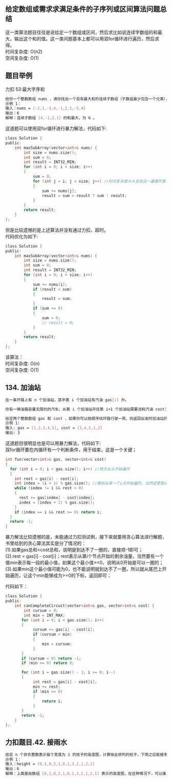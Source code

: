 ## 给定数组或需求求满足条件的子序列或区间算法问题总结    
这一类算法题目往往是说给定一个数组或区间，然后求比如说连续字数组的和最大，输出这个和的值。这一类问题基本上都可以用双for循环进行遍历，然后求得。  
时间复杂度: O(n2)  
空间复杂度: O(1)  
  
## 题目举例  
力扣 53:最大字序和  
```sh
给你一个整数数组 nums ，请你找出一个具有最大和的连续子数组（子数组最少包含一个元素），返回其最大和。
示例 1：
输入：nums = [-2,1,-3,4,-1,2,1,-5,4]
输出：6
解释：连续子数组 [4,-1,2,1] 的和最大，为 6 。
```
  
这道题可以使用双for循环进行暴力解法，代码如下:  
```c
class Solution {
public:
    int maxSubArray(vector<int>& nums) {
        int size = nums.size();
        int sum = 0;
        int result = INT32_MIN;
        for (int i = 0; i < size; i++)
        {
            sum = 0;
            for (int j = i; j < size; j++) //时间复杂度大头全在这一遍循环里，完全可以用判断语句进行判断
            {
                sum += nums[j];
                result = sum > result ? sum : result;
            }
        }
        return result;
    }
};
```
但是比较遗憾的是上述算法并没有通过力扣，超时。    
代码优化为如下:  
```c
class Solution {
public:
    int maxSubArray(vector<int>& nums) {
        int size = nums.size();
        int sum = 0;
        int result = INT32_MIN;
        for (int i = 0; i < size; i++)
        {
            sum += nums[i];
            if (result < sum)
            {
                result = sum;
            }
            if (sum <= 0)
            {
                sum = 0;
                // result = 0;
            }
        }
        return result;
    }
};

```  
该算法：  
时间复杂度: O(n)  
空间复杂度: O(1)  
        
## 134. 加油站    
```sh  
在一条环路上有 n 个加油站，其中第 i 个加油站有汽油 gas[i] 升。

你有一辆油箱容量无限的的汽车，从第 i 个加油站开往第 i+1 个加油站需要消耗汽油 cost[i] 升。你从其中的一个加油站出发，开始时油箱为空。

给定两个整数数组 gas 和 cost ，如果你可以按顺序绕环路行驶一周，则返回出发时加油站的编号，否则返回 -1 。如果存在解，则 保证 它是 唯一 的。
示例 1:
输入: gas = [1,2,3,4,5], cost = [3,4,5,1,2]
输出: 3
```    
这道题目很明显也是可以用暴力解法，代码如下:  
双for循环要在内循环有一个判断条件，用于结束，这是一个关键；  
```c  
int fun(vector<int>& gas, vector<int>& cost)
{
  for (int i = 0; i < gas.size(); i++) //依次从头开始遍历
  {
    int rest = gas[i] - cost[i];
    int index = (i + 1) % gas.size(); //模拟从某一个i点开始遍历，当然这里是从i=0开始  
    while (index != i && rest > 0)
    {
      rest += gas[index] - cost[index];
      index = (index + 1) % gas.size();
    }
    if (index == i && rest >= 0) return i;
  }
  return -1;
}
```    
暴力解法比较遗憾的是，未能通过力扣测试例，接下来就要用贪心算法进行解题，书里给到的贪心算法其实是分了情况的：  
(1).如果gas总和<cost总和，说明是到达不了一圈的，直接烦-1即可；  
(2).rest = gas[i] - cost[i]；rest表示从第i个节点开始的剩余油量，当然要有一个值min表示每一段的最小值，如果这个最小值>=0，说明从0开始是可以一圈的；  
(3).如果min这个最小值可能为0，也不能说明就到达不了一圈，所以就从尾巴上开始遍历，让这个min能够成为>=0的下标，返回即可；    
  
代码如下：  
```c
class Solution {
public:
    int canCompleteCircuit(vector<int>& gas, vector<int>& cost) {
        int cursum = 0;
        int min = INT_MAX;
       for (int i = 0; i < gas.size(); i++)
       {
            cursum += gas[i] - cost[i];
            if (cursum < min)
            {   
                min = cursum;
            }
       }
       if (cursum < 0) return -1;
       if (min >= 0) return 0;

       for (int i = gas.size() - 1; i >= 0; i--)
       {
            int rest = gas[i] - cost[i];
            min += rest;
            if (min >= 0)
            {
                return i;
            }
       }
       return -1;
    }
};
```  
    
## 力扣题目.42. 接雨水  
```sh  
给定 n 个非负整数表示每个宽度为 1 的柱子的高度图，计算按此排列的柱子，下雨之后能接多少雨水。
示例 1：
输入：height = [0,1,0,2,1,0,1,3,2,1,2,1]
输出：6
解释：上面是由数组 [0,1,0,2,1,0,1,3,2,1,2,1] 表示的高度图，在这种情况下，可以接 6 个单位的雨水（蓝色部分表示雨水）。 
```  
![]()  



















